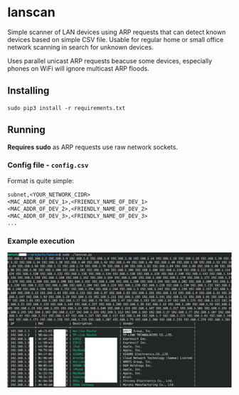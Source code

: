 # lanscan 
Simple scanner of LAN devices using ARP requests that can detect known devices based on simple CSV file. Usable for regular home or small office network scanning in search for unknown devices.

Uses parallel unicast ARP requests beacuse some devices, especially phones on WiFi will ignore multicast ARP floods.

## Installing 
```
sudo pip3 install -r requirements.txt
```

## Running

**Requires sudo** as ARP requests use raw network sockets.

### Config file - `config.csv`

Format is quite simple:
```
subnet,<YOUR_NETWORK_CIDR>
<MAC_ADDR_OF_DEV_1>,<FRIENDLY_NAME_OF_DEV_1>
<MAC_ADDR_OF_DEV_2>,<FRIENDLY_NAME_OF_DEV_2>
<MAC_ADDR_OF_DEV_3>,<FRIENDLY_NAME_OF_DEV_3>
...
```

### Example execution

![Example execution](demo.jpg)
